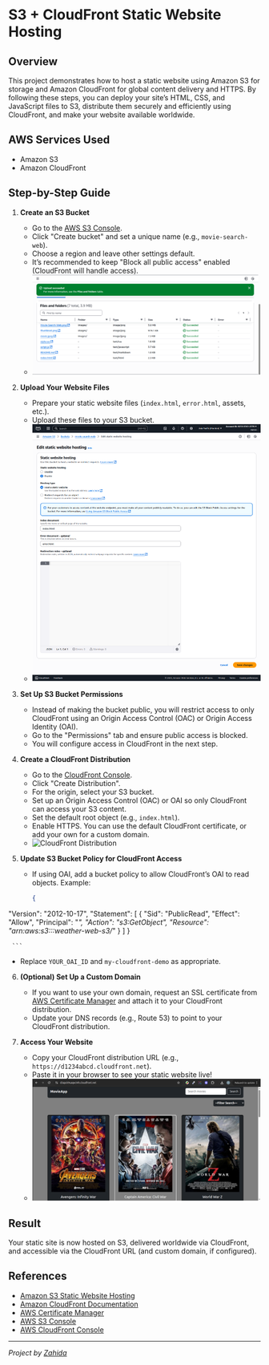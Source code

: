 # S3 + CloudFront Static Website Hosting

## Overview
This project demonstrates how to host a static website using Amazon S3 for storage and Amazon CloudFront for global content delivery and HTTPS. By following these steps, you can deploy your site’s HTML, CSS, and JavaScript files to S3, distribute them securely and efficiently using CloudFront, and make your website available worldwide.

## AWS Services Used
- Amazon S3
- Amazon CloudFront

## Step-by-Step Guide

1. **Create an S3 Bucket**
   - Go to the [AWS S3 Console](https://s3.console.aws.amazon.com/s3/).
   - Click "Create bucket" and set a unique name (e.g., `movie-search-web`).
   - Choose a region and leave other settings default.
   - It’s recommended to keep "Block all public access" enabled (CloudFront will handle access).
   - ![S3 Bucket Creation](./images/bucket-creation.png)

2. **Upload Your Website Files**
   - Prepare your static website files (`index.html`, `error.html`, assets, etc.).
   - Upload these files to your S3 bucket.
   - ![S3 Upload Files](./images/bucket-upload-files.png)

3. **Set Up S3 Bucket Permissions**
   - Instead of making the bucket public, you will restrict access to only CloudFront using an Origin Access Control (OAC) or Origin Access Identity (OAI).
   - Go to the "Permissions" tab and ensure public access is blocked.
   - You will configure access in CloudFront in the next step.

4. **Create a CloudFront Distribution**
   - Go to the [CloudFront Console](https://console.aws.amazon.com/cloudfront/).
   - Click "Create Distribution".
   - For the origin, select your S3 bucket.
   - Set up an Origin Access Control (OAC) or OAI so only CloudFront can access your S3 content.
   - Set the default root object (e.g., `index.html`).
   - Enable HTTPS. You can use the default CloudFront certificate, or add your own for a custom domain.
   - ![CloudFront Distribution](./images/cloudfront-distribution.png)

5. **Update S3 Bucket Policy for CloudFront Access**
   - If using OAI, add a bucket policy to allow CloudFront’s OAI to read objects. Example:
     ```json
     {
  "Version": "2012-10-17",
  "Statement": [
    {
      "Sid": "PublicRead",
      "Effect": "Allow",
      "Principal": "*",
      "Action": "s3:GetObject",
      "Resource": "arn:aws:s3:::weather-web-s3/*"
    }
  ]
  }

     ```
   - Replace `YOUR_OAI_ID` and `my-cloudfront-demo` as appropriate.

6. **(Optional) Set Up a Custom Domain**
   - If you want to use your own domain, request an SSL certificate from [AWS Certificate Manager](https://console.aws.amazon.com/acm/) and attach it to your CloudFront distribution.
   - Update your DNS records (e.g., Route 53) to point to your CloudFront distribution.

7. **Access Your Website**
   - Copy your CloudFront distribution URL (e.g., `https://d1234abcd.cloudfront.net`).
   - Paste it in your browser to see your static website live!
   - ![Website Result](./images/website-result.png)

## Result
Your static site is now hosted on S3, delivered worldwide via CloudFront, and accessible via the CloudFront URL (and custom domain, if configured).

## References
- [Amazon S3 Static Website Hosting](https://docs.aws.amazon.com/AmazonS3/latest/userguide/WebsiteHosting.html)
- [Amazon CloudFront Documentation](https://docs.aws.amazon.com/cloudfront/)
- [AWS Certificate Manager](https://console.aws.amazon.com/acm/)
- [AWS S3 Console](https://s3.console.aws.amazon.com/s3/)
- [AWS CloudFront Console](https://console.aws.amazon.com/cloudfront/)

---

*Project by [Zahida](https://www.linkedin.com/in/zahida-parveen-73a446347/)*
